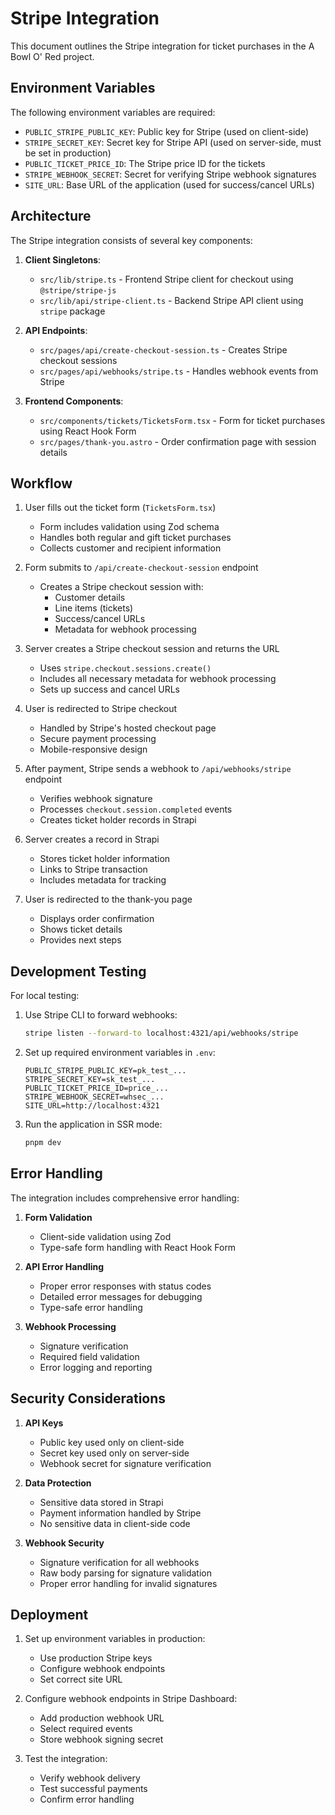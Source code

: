 # Stripe Integration

This document outlines the Stripe integration for ticket purchases in the A Bowl O' Red project.

## Environment Variables

The following environment variables are required:

- `PUBLIC_STRIPE_PUBLIC_KEY`: Public key for Stripe (used on client-side)
- `STRIPE_SECRET_KEY`: Secret key for Stripe API (used on server-side, must be set in production)
- `PUBLIC_TICKET_PRICE_ID`: The Stripe price ID for the tickets
- `STRIPE_WEBHOOK_SECRET`: Secret for verifying Stripe webhook signatures
- `SITE_URL`: Base URL of the application (used for success/cancel URLs)

## Architecture

The Stripe integration consists of several key components:

1. **Client Singletons**:

   - `src/lib/stripe.ts` - Frontend Stripe client for checkout using `@stripe/stripe-js`
   - `src/lib/api/stripe-client.ts` - Backend Stripe API client using `stripe` package

2. **API Endpoints**:

   - `src/pages/api/create-checkout-session.ts` - Creates Stripe checkout sessions
   - `src/pages/api/webhooks/stripe.ts` - Handles webhook events from Stripe

3. **Frontend Components**:
   - `src/components/tickets/TicketsForm.tsx` - Form for ticket purchases using React Hook Form
   - `src/pages/thank-you.astro` - Order confirmation page with session details

## Workflow

1. User fills out the ticket form (`TicketsForm.tsx`)

   - Form includes validation using Zod schema
   - Handles both regular and gift ticket purchases
   - Collects customer and recipient information

2. Form submits to `/api/create-checkout-session` endpoint

   - Creates a Stripe checkout session with:
     - Customer details
     - Line items (tickets)
     - Success/cancel URLs
     - Metadata for webhook processing

3. Server creates a Stripe checkout session and returns the URL

   - Uses `stripe.checkout.sessions.create()`
   - Includes all necessary metadata for webhook processing
   - Sets up success and cancel URLs

4. User is redirected to Stripe checkout

   - Handled by Stripe's hosted checkout page
   - Secure payment processing
   - Mobile-responsive design

5. After payment, Stripe sends a webhook to `/api/webhooks/stripe` endpoint

   - Verifies webhook signature
   - Processes `checkout.session.completed` events
   - Creates ticket holder records in Strapi

6. Server creates a record in Strapi

   - Stores ticket holder information
   - Links to Stripe transaction
   - Includes metadata for tracking

7. User is redirected to the thank-you page
   - Displays order confirmation
   - Shows ticket details
   - Provides next steps

## Development Testing

For local testing:

1. Use Stripe CLI to forward webhooks:

   ```bash
   stripe listen --forward-to localhost:4321/api/webhooks/stripe
   ```

2. Set up required environment variables in `.env`:

   ```
   PUBLIC_STRIPE_PUBLIC_KEY=pk_test_...
   STRIPE_SECRET_KEY=sk_test_...
   PUBLIC_TICKET_PRICE_ID=price_...
   STRIPE_WEBHOOK_SECRET=whsec_...
   SITE_URL=http://localhost:4321
   ```

3. Run the application in SSR mode:
   ```bash
   pnpm dev
   ```

## Error Handling

The integration includes comprehensive error handling:

1. **Form Validation**

   - Client-side validation using Zod
   - Type-safe form handling with React Hook Form

2. **API Error Handling**

   - Proper error responses with status codes
   - Detailed error messages for debugging
   - Type-safe error handling

3. **Webhook Processing**
   - Signature verification
   - Required field validation
   - Error logging and reporting

## Security Considerations

1. **API Keys**

   - Public key used only on client-side
   - Secret key used only on server-side
   - Webhook secret for signature verification

2. **Data Protection**

   - Sensitive data stored in Strapi
   - Payment information handled by Stripe
   - No sensitive data in client-side code

3. **Webhook Security**
   - Signature verification for all webhooks
   - Raw body parsing for signature validation
   - Proper error handling for invalid signatures

## Deployment

1. Set up environment variables in production:

   - Use production Stripe keys
   - Configure webhook endpoints
   - Set correct site URL

2. Configure webhook endpoints in Stripe Dashboard:

   - Add production webhook URL
   - Select required events
   - Store webhook signing secret

3. Test the integration:
   - Verify webhook delivery
   - Test successful payments
   - Confirm error handling

